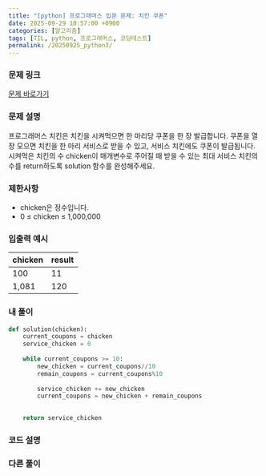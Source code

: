 ```yaml
---
title: "[python] 프로그래머스 입문 문제: 치킨 쿠폰"
date: 2025-09-29 10:57:00 +0900   
categories: [알고리즘]                 
tags: [TIL, python, 프로그래머스, 코딩테스트]
permalink: /20250925_python3/      
---
```


### 문제 링크

[문제 바로가기](https://school.programmers.co.kr/learn/courses/30/lessons/120884)

### 문제 설명

프로그래머스 치킨은 치킨을 시켜먹으면 한 마리당 쿠폰을 한 장 발급합니다. 쿠폰을 열 장 모으면 치킨을 한 마리 서비스로 받을 수 있고, 서비스 치킨에도 쿠폰이 발급됩니다. 시켜먹은 치킨의 수 chicken이 매개변수로 주어질 때 받을 수 있는 최대 서비스 치킨의 수를 return하도록 solution 함수를 완성해주세요.



### 제한사항

- chicken은 정수입니다.
- 0 ≤ chicken ≤ 1,000,000



### 입출력 예시

| chicken | result |
| --- | --- |
| 100 | 11 |
| 1,081 | 120 |


### 내 풀이

```python
def solution(chicken):
    current_coupons = chicken
    service_chicken = 0
    
    while current_coupons >= 10:       
        new_chicken = current_coupons//10
        remain_coupons = current_coupons%10
        
        service_chicken += new_chicken 
        current_coupons = new_chicken + remain_coupons
            

    return service_chicken
```


### 코드 설명



### 다른 풀이
